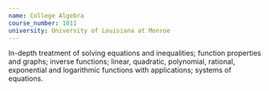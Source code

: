 ```yaml
---
name: College Algebra
course_number: 1011
university: University of Louisiana at Monroe
---
```


In-depth treatment of solving equations and inequalities; function properties and graphs; inverse functions; linear, quadratic, polynomial, rational, exponential and logarithmic functions with applications; systems of equations.



